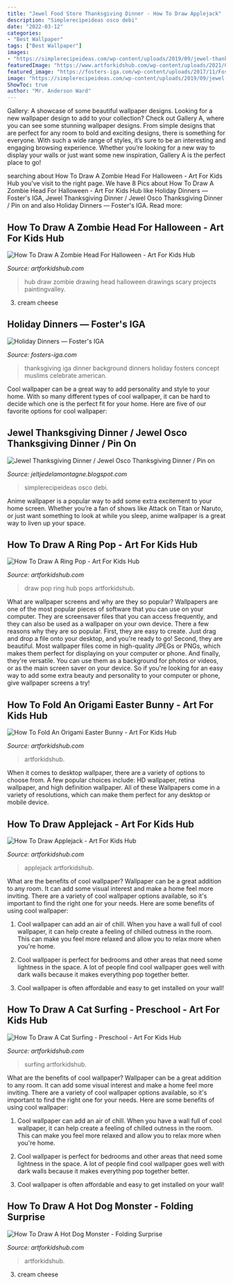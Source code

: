 ```yaml
---
title: "Jewel Food Store Thanksgiving Dinner - How To Draw Applejack"
description: "Simplerecipeideas osco debi"
date: "2022-03-12"
categories:
- "Best Wallpaper"
tags: ["Best Wallpaper"]
images:
- "https://simplerecipeideas.com/wp-content/uploads/2019/09/jewel-thanksgiving-dinner-luxury-29-best-images-about-crown-jewel-1-12-holiday-dinners-on-of-jewel-thanksgiving-dinner.jpg"
featuredImage: "https://www.artforkidshub.com/wp-content/uploads/2021/04/how-to-draw-a-hot-dog-monster-folding-thumbnail.jpg"
featured_image: "https://fosters-iga.com/wp-content/uploads/2017/11/Fosters_Holiday_Dinners_Header-1024x743.jpg"
image: "https://simplerecipeideas.com/wp-content/uploads/2019/09/jewel-thanksgiving-dinner-luxury-29-best-images-about-crown-jewel-1-12-holiday-dinners-on-of-jewel-thanksgiving-dinner.jpg"
ShowToc: true
author: "Mr. Anderson Ward"
---
```



Gallery: A showcase of some beautiful wallpaper designs.
Looking for a new wallpaper design to add to your collection? Check out Gallery A, where you can see some stunning wallpaper designs. From simple designs that are perfect for any room to bold and exciting designs, there is something for everyone. With such a wide range of styles, it’s sure to be an interesting and engaging browsing experience. Whether you’re looking for a new way to display your walls or just want some new inspiration, Gallery A is the perfect place to go!
		
		
		
		
		
		
		
	

		
searching about How To Draw A Zombie Head For Halloween - Art For Kids Hub you've visit to the right page. We have 8 Pics about How To Draw A Zombie Head For Halloween - Art For Kids Hub like Holiday Dinners — Foster&#039;s IGA, Jewel Thanksgiving Dinner / Jewel Osco Thanksgiving Dinner / Pin on and also Holiday Dinners — Foster&#039;s IGA. Read more:
		
    
## How To Draw A Zombie Head For Halloween - Art For Kids Hub

<img loading=lazy src="https://www.artforkidshub.com/wp-content/uploads/2018/09/how-to-draw-zombie-head-feature.jpg" onerror="this.onerror=null;this.src='https://tse3.mm.bing.net/th?id=OIP.h9PT1XY82aFxIkTBLBk7VAHaEK&amp;pid=15.1';" alt="How To Draw A Zombie Head For Halloween - Art For Kids Hub">

_Source: artforkidshub.com_

>hub draw zombie drawing head halloween drawings scary projects paintingvalley. 

	

3. cream cheese 

    
## Holiday Dinners — Foster&#039;s IGA

<img loading=lazy src="https://fosters-iga.com/wp-content/uploads/2017/11/Fosters_Holiday_Dinners_Header-1024x743.jpg" onerror="this.onerror=null;this.src='https://tse4.mm.bing.net/th?id=OIP.fzH52MHLKIhdc0qGppJ_2AHaFX&amp;pid=15.1';" alt="Holiday Dinners — Foster&#039;s IGA">

_Source: fosters-iga.com_

>thanksgiving iga dinner background dinners holiday fosters concept muslims celebrate american. 

	

Cool wallpaper can be a great way to add personality and style to your home. With so many different types of cool wallpaper, it can be hard to decide which one is the perfect fit for your home. Here are five of our favorite options for cool wallpaper: 

    
## Jewel Thanksgiving Dinner / Jewel Osco Thanksgiving Dinner / Pin On

<img loading=lazy src="https://simplerecipeideas.com/wp-content/uploads/2019/09/jewel-thanksgiving-dinner-luxury-29-best-images-about-crown-jewel-1-12-holiday-dinners-on-of-jewel-thanksgiving-dinner.jpg" onerror="this.onerror=null;this.src='https://tse4.mm.bing.net/th?id=OIP.Xft-c6wvP6o77KnlzIKligHaFj&amp;pid=15.1';" alt="Jewel Thanksgiving Dinner / Jewel Osco Thanksgiving Dinner / Pin on">

_Source: jeltjedelamontagne.blogspot.com_

>simplerecipeideas osco debi. 

	

Anime wallpaper is a popular way to add some extra excitement to your home screen. Whether you’re a fan of shows like Attack on Titan or Naruto, or just want something to look at while you sleep, anime wallpaper is a great way to liven up your space.

    
## How To Draw A Ring Pop - Art For Kids Hub

<img loading=lazy src="https://www.artforkidshub.com/wp-content/uploads/2017/10/how-to-draw-ring-pop-feature.jpg" onerror="this.onerror=null;this.src='https://tse3.mm.bing.net/th?id=OIP.xY-qITYX4NTqYZYtkLyo0QHaEK&amp;pid=15.1';" alt="How To Draw A Ring Pop - Art For Kids Hub">

_Source: artforkidshub.com_

>draw pop ring hub pops artforkidshub. 

	

What are wallpaper screens and why are they so popular?
Wallpapers are one of the most popular pieces of software that you can use on your computer. They are screensaver files that you can access frequently, and they can also be used as a wallpaper on your own device. There a few reasons why they are so popular. First, they are easy to create. Just drag and drop a file onto your desktop, and you're ready to go! Second, they are beautiful. Most wallpaper files come in high-quality JPEGs or PNGs, which makes them perfect for displaying on your computer or phone. And finally, they're versatile. You can use them as a background for photos or videos, or as the main screen saver on your device. So if you're looking for an easy way to add some extra beauty and personality to your computer or phone, give wallpaper screens a try!

    
## How To Fold An Origami Easter Bunny - Art For Kids Hub

<img loading=lazy src="https://www.artforkidshub.com/wp-content/uploads/2015/03/bunny-fold-feature.jpg" onerror="this.onerror=null;this.src='https://tse3.mm.bing.net/th?id=OIP.J9k9Kj3JWu2j-AKaH3wlkAHaEg&amp;pid=15.1';" alt="How To Fold An Origami Easter Bunny - Art For Kids Hub">

_Source: artforkidshub.com_

>artforkidshub. 

	

When it comes to desktop wallpaper, there are a variety of options to choose from. A few popular choices include: HD wallpaper, retina wallpaper, and high definition wallpaper. All of these Wallpapers come in a variety of resolutions, which can make them perfect for any desktop or mobile device. 

    
## How To Draw Applejack - Art For Kids Hub

<img loading=lazy src="https://www.artforkidshub.com/wp-content/uploads/2015/05/apple-jack-feature.jpg" onerror="this.onerror=null;this.src='https://tse3.mm.bing.net/th?id=OIP.mjozmHpLOk8_HtvK0S4BHgHaEJ&amp;pid=15.1';" alt="How To Draw Applejack - Art For Kids Hub">

_Source: artforkidshub.com_

>applejack artforkidshub. 

	

What are the benefits of cool wallpaper?
Wallpaper can be a great addition to any room. It can add some visual interest and make a home feel more inviting. There are a variety of cool wallpaper options available, so it's important to find the right one for your needs. Here are some benefits of using cool wallpaper: 
1. Cool wallpaper can add an air of chill. When you have a wall full of cool wallpaper, it can help create a feeling of chilled outness in the room. This can make you feel more relaxed and allow you to relax more when you're home. 

2. Cool wallpaper is perfect for bedrooms and other areas that need some lightness in the space. A lot of people find cool wallpaper goes well with dark walls because it makes everything pop together better. 

3. Cool wallpaper is often affordable and easy to get installed on your wall!

    
## How To Draw A Cat Surfing - Preschool - Art For Kids Hub

<img loading=lazy src="https://www.artforkidshub.com/wp-content/uploads/2021/07/How-To-Draw-A-Cat-Surfing-Preschool-thumbnail.jpg" onerror="this.onerror=null;this.src='https://tse2.mm.bing.net/th?id=OIP.DxnXjC1Wm7J7g0mRx9TWawHaEJ&amp;pid=15.1';" alt="How To Draw A Cat Surfing - Preschool - Art For Kids Hub">

_Source: artforkidshub.com_

>surfing artforkidshub. 

	

What are the benefits of cool wallpaper?
Wallpaper can be a great addition to any room. It can add some visual interest and make a home feel more inviting. There are a variety of cool wallpaper options available, so it's important to find the right one for your needs. Here are some benefits of using cool wallpaper: 
1. Cool wallpaper can add an air of chill. When you have a wall full of cool wallpaper, it can help create a feeling of chilled outness in the room. This can make you feel more relaxed and allow you to relax more when you're home. 

2. Cool wallpaper is perfect for bedrooms and other areas that need some lightness in the space. A lot of people find cool wallpaper goes well with dark walls because it makes everything pop together better. 

3. Cool wallpaper is often affordable and easy to get installed on your wall!

    
## How To Draw A Hot Dog Monster - Folding Surprise

<img loading=lazy src="https://www.artforkidshub.com/wp-content/uploads/2021/04/how-to-draw-a-hot-dog-monster-folding-thumbnail.jpg" onerror="this.onerror=null;this.src='https://tse3.mm.bing.net/th?id=OIP.GtmLp49AbwFy7PLY0HXjegHaEJ&amp;pid=15.1';" alt="How To Draw A Hot Dog Monster - Folding Surprise">

_Source: artforkidshub.com_

>artforkidshub. 

	

3. cream cheese 


